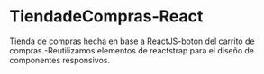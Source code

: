 # TiendadeCompras-React
Tienda de compras hecha en base a ReactJS-boton del carrito de compras.-Reutilizamos elementos de reactstrap para el diseño de componentes responsivos.
